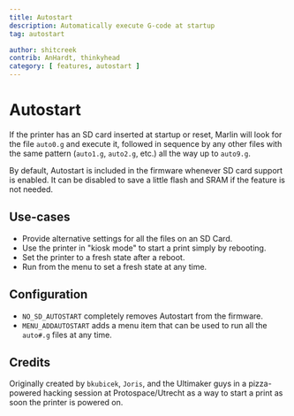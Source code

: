 ```yaml
---
title: Autostart
description: Automatically execute G-code at startup
tag: autostart

author: shitcreek
contrib: AnHardt, thinkyhead
category: [ features, autostart ]
---
```


# Autostart

If the printer has an SD card inserted at startup or reset, Marlin will look for the file `auto0.g` and execute it, followed in sequence by any other files with the same pattern (`auto1.g`, `auto2.g`, etc.) all the way up to `auto9.g`.

By default, Autostart is included in the firmware whenever SD card support is enabled. It can be disabled to save a little flash and SRAM if the feature is not needed.

## Use-cases

- Provide alternative settings for all the files on an SD Card.
- Use the printer in "kiosk mode" to start a print simply by rebooting.
- Set the printer to a fresh state after a reboot.
- Run from the menu to set a fresh state at any time.

## Configuration

- `NO_SD_AUTOSTART` completely removes Autostart from the firmware.
- `MENU_ADDAUTOSTART` adds a menu item that can be used to run all the `auto#.g` files at any time.

## Credits
Originally created by `bkubicek`, `Joris`, and the Ultimaker guys in a pizza-powered hacking session at Protospace/Utrecht as a way to start a print as soon the printer is powered on.
